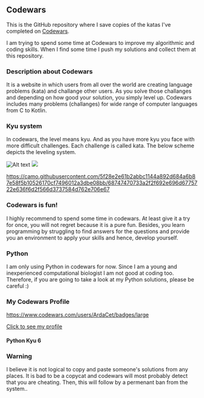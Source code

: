 ## Codewars

This is the GitHub repository where I save copies of the katas I've completed on [Codewars](https://www.codewars.com).

I am trying to spend some time at Codewars to improve my algorithmic and coding skills. When I find some time I push my solutions and collect them at this repository.

### Description about Codewars
It is a website in which users from all over the world are creating language problems (kata) and challange other users. As you solve those challanges and depending on how good your solution, you simply level up. Codewars includes many problems (challanges) for wide range of computer languages from C to Kotlin.

### Kyu system
In codewars, the level means kyu. And as you have more kyu you face with more difficult challenges. Each challenge is called kata.
The below scheme depicts the leveling system.

![Alt text](https://camo.githubusercontent.com/5f28e2e61b2abbc1144a892d684a6b87e58f5b10526170cf7496012a3dbe08bb/68747470733a2f2f692e696d6775722e636f6d2f566d3737584d762e706e67)
<img src="https://camo.githubusercontent.com/5f28e2e61b2abbc1144a892d684a6b87e58f5b10526170cf7496012a3dbe08bb/68747470733a2f2f692e696d6775722e636f6d2f566d3737584d762e706e67.svg">

https://camo.githubusercontent.com/5f28e2e61b2abbc1144a892d684a6b87e58f5b10526170cf7496012a3dbe08bb/68747470733a2f2f692e696d6775722e636f6d2f566d3737584d762e706e67

### Codewars is fun!
I highly recommend to spend some time in codewars. At least give it a try for once, you will not regret because it is a pure fun. Besides, you learn programming by struggling to find answers for the questions and provide you an environment to apply your skills and hence, develop yourself.

### Python
I am only using Python in codewars for now. Since I am a young and inexperienced computational biologist I am not good at coding too. Therefore, if you are going to take a look at my Python solutions, please be careful :)

### My Codewars Profile
https://www.codewars.com/users/ArdaCet/badges/large

[Click to see my profile](https://www.codewars.com/users/ArdaCet)

#### Python Kyu 6

### Warning
I believe it is not logical to copy and paste someone's solutions from any places. It is bad to be a copycat and codewars will most probably detect that you are cheating. Then, this will follow by a permenant ban from the system..
